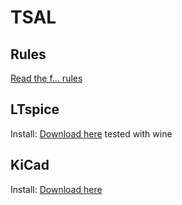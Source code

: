 # TSAL

## Rules
[Read the f... rules](https://www.formulastudent.de/uploads/media/FS-Rules_2017_V1.1.pdf#subsection.4.5.5)

## LTspice

Install:
[Download here](http://www.linear.com/designtools/software/#LTspice)
tested with wine

    
## KiCad

Install: 
[Download here](http://kicad-pcb.org/download/)
